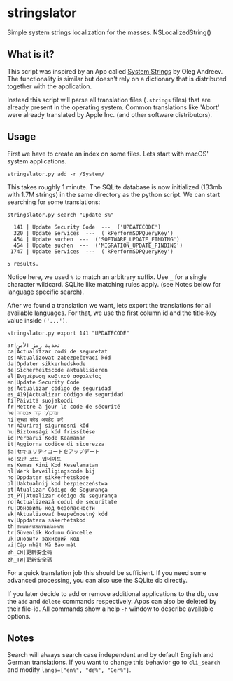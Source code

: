 # stringslator

Simple system strings localization for the masses. NSLocalizedString()



## What is it?

This script was inspired by an App called [System Strings][1] by Oleg Andreev. The functionality is similar but doesn't rely on a dictionary that is distributed together with the application.

Instead this script will parse all translation files (`.strings`
files) that are already present in the operating system. Common translations like 'Abort' were already translated by Apple Inc. (and other software distributors).



## Usage

First we have to create an index on some files. Lets start with macOS' system applications.

```
stringslator.py add -r /System/
```

This takes roughly 1 minute. The SQLite database is now initialized (133mb with 1.7M strings) in the same directory as the python script. We can start searching for some translations:

```
stringslator.py search "Update s%"
```
```
  141 | Update Security Code  ---  ('UPDATECODE')
  320 | Update Services  ---  ('kPerformSDPQueryKey')
  454 | Update suchen  ---  ('SOFTWARE_UPDATE_FINDING')
  454 | Update suchen  ---  ('MIGRATION_UPDATE_FINDING')
 1747 | Update Services  ---  ('kPerformSDPQueryKey')

5 results.
```

Notice here, we used `%` to match an arbitrary suffix. Use `_` for a single character wildcard. SQLite like matching rules apply. (see Notes below for language specific search).

After we found a translation we want, lets export the translations for all available languages. For that, we use the first column id and the title-key value inside `('...')`.

```
stringslator.py export 141 "UPDATECODE"
```
```
ar|تحديث رمز الأمن
ca|Actualitzar codi de seguretat
cs|Aktualizovat zabezpečovací kód
da|Opdater sikkerhedskode
de|Sicherheitscode aktualisieren
el|Ενημέρωση κωδικού ασφαλείας
en|Update Security Code
es|Actualizar código de seguridad
es_419|Actualizar código de seguridad
fi|Päivitä suojakoodi
fr|Mettre à jour le code de sécurité
he|עדכן/י קוד אבטחה
hi|सुरक्षा कोड अपडेट करें
hr|Ažuriraj sigurnosni kôd
hu|Biztonsági kód frissítése
id|Perbarui Kode Keamanan
it|Aggiorna codice di sicurezza
ja|セキュリティコードをアップデート
ko|보안 코드 업데이트
ms|Kemas Kini Kod Keselamatan
nl|Werk beveiligingscode bij
no|Oppdater sikkerhetskode
pl|Uaktualnij kod bezpieczeństwa
pt|Atualizar Código de Segurança
pt_PT|Atualizar código de segurança
ro|Actualizează codul de securitate
ru|Обновить код безопасности
sk|Aktualizovať bezpečnostný kód
sv|Uppdatera säkerhetskod
th|อัพเดทรหัสความปลอดภัย
tr|Güvenlik Kodunu Güncelle
uk|Оновити захисний код
vi|Cập nhật Mã Bảo mật
zh_CN|更新安全码
zh_TW|更新安全碼
```

For a quick translation job this should be sufficient. If you need some advanced processing, you can also use the SQLite db directly.

If you later decide to add or remove additional applications to the db, use the `add` and `delete` commands respectively. Apps can also be deleted by their file-id. All commands show a help `-h` window to describe available options.



## Notes

Search will always search case independent and by default English and German translations. If you want to change this behavior go to `cli_search` and modify `langs=["en%", "de%", "Ger%"]`.


[1]: https://itunes.apple.com/us/app/system-strings/id570467776?l=en